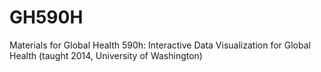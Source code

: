 # GH590H
Materials for Global Health 590h: Interactive Data Visualization for Global Health (taught 2014, University of Washington)
